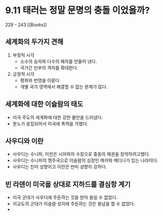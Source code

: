 # 9.11 태러는 정말 **문명의 충돌** 이었을까?

229 - 243 [[Books]]


## 세계화의 두가지 견해
1. 부정적 시각
	* 소수의 승자와 다수의 패자를 만들어 낸다.
	* 국가간 빈부의 격차를 확대한다.
2. 긍정적 시각
	* 평화와 번영을 이룬다
	* 개별 국가 영역에서 해결할 수 없는 문제가 많다.


## 세계화에 대한 이슬람의 태도
- 미국 주도의 세계화에 대한 강한 불만을 드러냈다. 
- 분노가 응집되어서 미국에 폭력을 가했다. 

## 사우디와 이란 
- 사우디는 수니파, 이란은 시아파의 수장으로 중동의 패권을 장악하려고했다.
- 사우디는 수니파의 맹주국으로  이슬람의 심장인 메카와 메디나가 있는 나라이다.
- 사우디는 친미 성향이고 이란은 반미 성향이 강하다.

## 빈 라덴이 미국을 상대로 지하드를 결심항 계기
- 미국 군대가 사우디에 주둔하는 것을 받아 들일 수 없었다.
- 이교도의 군대가 이슬람 성지에 주둔하는 것은 용납을 할 수 없었다.
- 